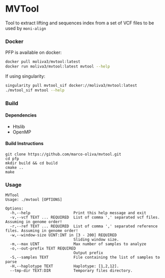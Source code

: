 # MVTool

Tool to extract lifting and sequences index from a set of VCF files to be used by `moni-align`


### Docker ###
PFP is available on docker:

```bash
docker pull moliva3/mvtool:latest
docker run moliva3/mvtool:latest mvtool --help
```

If using singularity:
```bash
singularity pull mvtool_sif docker://moliva3/mvtool:latest
./mvtool_sif mvtool --help
```

### Build ###

#### Dependencies ####

* Htslib
* OpenMP

#### Build Instructions ####

```
git clone https://github.com/marco-oliva/mvtool.git
cd pfp
mkdir build && cd build
cmake ..
make
```

### Usage ###

```shell
MVTool
Usage: ./mvtool [OPTIONS]

Options:
  -h,--help                   Print this help message and exit
  -v,--vcf TEXT ... REQUIRED  List of comma ',' separated vcf files. Assuming in genome order!
  -r,--ref TEXT ... REQUIRED  List of comma ',' separated reference files. Assuming in genome order!
  -w,--window-size UINT:INT in [3 - 200] REQUIRED
                              Sliding window size.
  -m,--max UINT               Max number of samples to analyze
  -o,--out-prefix TEXT REQUIRED
                              Output prefix
  -S,--samples TEXT           File containing the list of samples to parse
  -H,--haplotype TEXT         Haplotype: [1,2,12].
  --tmp-dir TEXT:DIR          Temporary files directory.

```
 
